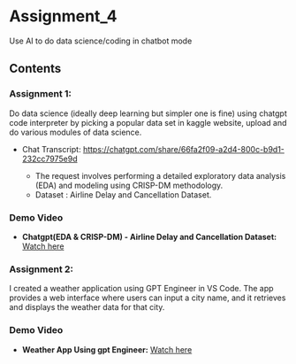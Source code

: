 # Assignment_4

Use AI to do data science/coding in chatbot mode

## Contents

### Assignment 1:

Do data science (ideally deep learning but simpler one is fine)  using chatgpt code interpreter by picking a popular data set in kaggle website, upload and do various modules of data science.

- Chat Transcript: https://chatgpt.com/share/66fa2f09-a2d4-800c-b9d1-232cc7975e9d

  - The request involves performing a detailed exploratory data analysis (EDA) and modeling using CRISP-DM methodology.
  - Dataset : Airline Delay and Cancellation Dataset.
 
### Demo Video 
- **Chatgpt(EDA & CRISP-DM) - Airline Delay and Cancellation Dataset:** [Watch here](https://youtu.be/Uc2zqluqYiA)


### Assignment 2:

I created a weather application using GPT Engineer in VS Code. The app provides a web interface where users can input a city name, and it retrieves and displays the weather data for that city.

### Demo Video 
- **Weather App Using gpt Engineer:** [Watch here](https://youtu.be/Uc2zqluqYiA)



